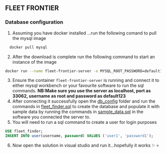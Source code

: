 ## FLEET FRONTIER
### Database configuration
1. Assuming you have docker installed ...run the following comand to pull the mysql image
```bash
  docker pull mysql
```
2. After the download is complete run the following command to start an instance of the image
```bash
docker run --name fleet-frontier-server -e MYSQL_ROOT_PASSWORD=default123 -p 33062:3306 -d mysql
```
3. Ensure the container ``fleet-frontier-server`` is running and connect it to either mysql workbench or your favourite software to run the sql commands.
 **NB:Make sure you use the server as localhost, port as 33062, username as root and password as default123**
4. After connecting it successfully open the [db_config](./db_config/) folder and run the commands in [fleet_finder.sql](./db_config/fleet_finder.sql) to create the database and populate it with sample data by running the commands in [sample_data.sql](./db_config/sample_data.sql) in the software you connected the server to.
5. You will need to run a sql command to create a user for login purposes
```sql
USE fleet_finder;
INSERT INTO user(username, password) VALUES ('user1', 'password1');
``` 
6. Now open the solution in visual studio and run it...hopefully it works :sparkles: &#x1F480;